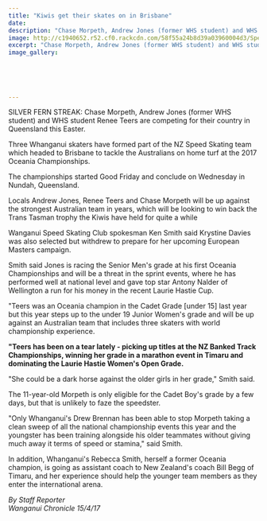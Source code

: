 ```yaml
---
title: "Kiwis get their skates on in Brisbane"
date: 
description: "Chase Morpeth, Andrew Jones (former WHS student) and WHS student Renee Teers are competing for their country in Queensland this Easter..."
image: http://c1940652.r52.cf0.rackcdn.com/58f55a24b8d39a03960004d3/Speed-Skating-Renee-Teers-2017-Oceania-champs-in-OZ-chron-15-Aprl.jpg
excerpt: "Chase Morpeth, Andrew Jones (former WHS student) and WHS student Renee Teers are competing for their country in Queensland this Easter."
image_gallery:
    
    
    
    
    
---
```


<p>SILVER FERN STREAK:&nbsp;<span>Chase Morpeth, Andrew Jones (<span>former WHS student)</span> and WHS student Renee Teers are competing for their country in Queensland this Easter.</span></p>
<p>Three Whanganui skaters have formed part of the NZ Speed Skating team which headed to Brisbane to tackle the Australians on home turf at the 2017 Oceania Championships.</p>
<p>The championships started Good Friday and conclude on Wednesday in Nundah, Queensland.</p>
<p>Locals Andrew Jones, Renee Teers and Chase Morpeth will be up against the strongest Australian team in years, which will be looking to win back the Trans Tasman trophy the Kiwis have held for quite a while</p>
<p>Wanganui Speed Skating Club spokesman Ken Smith said Krystine Davies was also selected but withdrew to prepare for her upcoming European Masters campaign.</p>
<p>Smith said Jones is racing the Senior Men's grade at his first Oceania Championships and will be a threat in the sprint events, where he has performed well at national level and gave top star Antony Nalder of Wellington a run for his money in the recent Laurie Hastie Cup.</p>
<p>"Teers was an Oceania champion in the Cadet Grade [under 15] last year but this year steps up to the under 19 Junior Women's grade and will be up against an Australian team that includes three skaters with world championship experience.</p>
<p><strong>"Teers has been on a tear lately - picking up titles at the NZ Banked Track Championships, winning her grade in a marathon event in Timaru and dominating the Laurie Hastie Women's Open Grade.</strong></p>
<p>"She could be a dark horse against the older girls in her grade," Smith said.</p>
<p>The 11-year-old Morpeth is only eligible for the Cadet Boy's grade by a few days, but that is unlikely to faze the speedster.</p>
<p>"Only Whanganui's Drew Brennan has been able to stop Morpeth taking a clean sweep of all the national championship events this year and the youngster has been training alongside his older teammates without giving much away it terms of speed or stamina," said Smith.</p>
<p>In addition, Whanganui's Rebecca Smith, herself a former Oceania champion, is going as assistant coach to New Zealand's coach Bill Begg of Timaru, and her experience should help the younger team members as they enter the international arena.</p>
<p class="clear syndicator"><em>By Staff Reporter</em><br /><em>Wanganui Chronicle 15/4/17&nbsp;</em></p>

